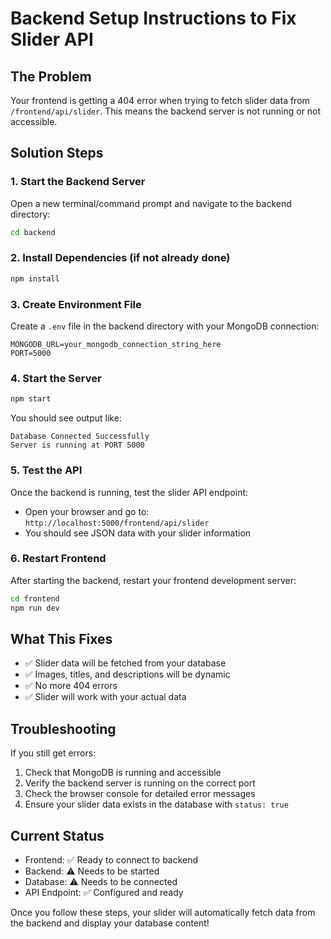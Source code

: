 # Backend Setup Instructions to Fix Slider API

## The Problem
Your frontend is getting a 404 error when trying to fetch slider data from `/frontend/api/slider`. This means the backend server is not running or not accessible.

## Solution Steps

### 1. Start the Backend Server
Open a new terminal/command prompt and navigate to the backend directory:

```bash
cd backend
```

### 2. Install Dependencies (if not already done)
```bash
npm install
```

### 3. Create Environment File
Create a `.env` file in the backend directory with your MongoDB connection:

```env
MONGODB_URL=your_mongodb_connection_string_here
PORT=5000
```

### 4. Start the Server
```bash
npm start
```

You should see output like:
```
Database Connected Successfully
Server is running at PORT 5000
```

### 5. Test the API
Once the backend is running, test the slider API endpoint:
- Open your browser and go to: `http://localhost:5000/frontend/api/slider`
- You should see JSON data with your slider information

### 6. Restart Frontend
After starting the backend, restart your frontend development server:
```bash
cd frontend
npm run dev
```

## What This Fixes
- ✅ Slider data will be fetched from your database
- ✅ Images, titles, and descriptions will be dynamic
- ✅ No more 404 errors
- ✅ Slider will work with your actual data

## Troubleshooting
If you still get errors:
1. Check that MongoDB is running and accessible
2. Verify the backend server is running on the correct port
3. Check the browser console for detailed error messages
4. Ensure your slider data exists in the database with `status: true`

## Current Status
- Frontend: ✅ Ready to connect to backend
- Backend: ⚠️ Needs to be started
- Database: ⚠️ Needs to be connected
- API Endpoint: ✅ Configured and ready

Once you follow these steps, your slider will automatically fetch data from the backend and display your database content!
